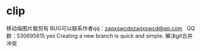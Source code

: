 # clip
移动端图片裁剪有 BUG可以联系作者qq：zaqxswcdezaqxswcd@qq.com   QQ群：530695615
yes
Creating a new branch is quick and simple.
解决git合并冲突